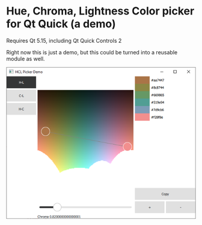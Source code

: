 # Hue, Chroma, Lightness Color picker for Qt Quick (a demo)

Requires Qt 5.15, including Qt Quick Controls 2

Right now this is just a demo, but this could be turned into a reusable module as well.

![Alt text](/images/screenshot.png?raw=true "HCL Picker Demo Screenshot")